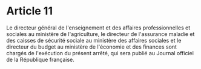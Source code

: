 # Article 11

Le directeur général de l'enseignement et des affaires professionnelles et sociales au ministère de l'agriculture, le directeur de l'assurance maladie et des caisses de sécurité sociale au ministère des affaires sociales et le directeur du budget au ministère de l'économie et des finances sont chargés de l'exécution du présent arrêté, qui sera publié au Journal officiel de la République française.
